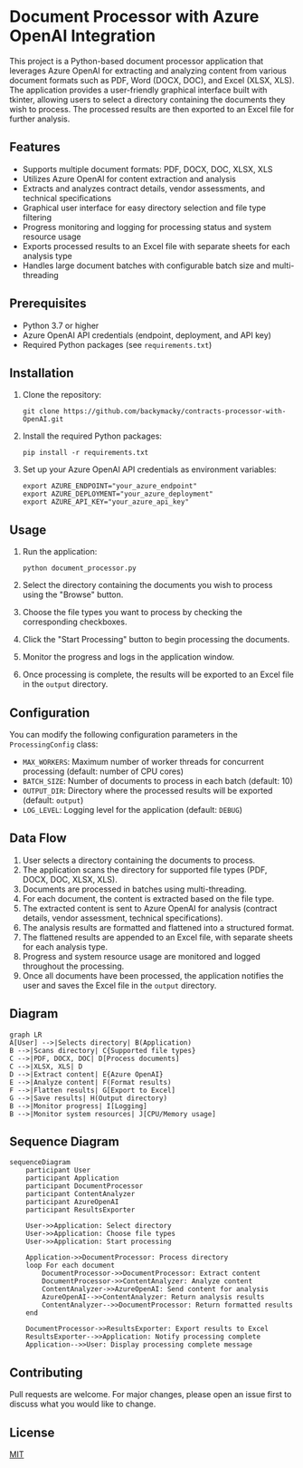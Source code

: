 # Document Processor with Azure OpenAI Integration

This project is a Python-based document processor application that leverages Azure OpenAI for extracting and analyzing content from various document formats such as PDF, Word (DOCX, DOC), and Excel (XLSX, XLS). The application provides a user-friendly graphical interface built with tkinter, allowing users to select a directory containing the documents they wish to process. The processed results are then exported to an Excel file for further analysis.

## Features

- Supports multiple document formats: PDF, DOCX, DOC, XLSX, XLS
- Utilizes Azure OpenAI for content extraction and analysis
- Extracts and analyzes contract details, vendor assessments, and technical specifications
- Graphical user interface for easy directory selection and file type filtering
- Progress monitoring and logging for processing status and system resource usage
- Exports processed results to an Excel file with separate sheets for each analysis type
- Handles large document batches with configurable batch size and multi-threading

## Prerequisites

- Python 3.7 or higher
- Azure OpenAI API credentials (endpoint, deployment, and API key)
- Required Python packages (see `requirements.txt`)

## Installation

1. Clone the repository:
   ```
   git clone https://github.com/backymacky/contracts-processor-with-OpenAI.git
   ```

2. Install the required Python packages:
   ```
   pip install -r requirements.txt
   ```

3. Set up your Azure OpenAI API credentials as environment variables:
   ```
   export AZURE_ENDPOINT="your_azure_endpoint"
   export AZURE_DEPLOYMENT="your_azure_deployment"
   export AZURE_API_KEY="your_azure_api_key"
   ```

## Usage

1. Run the application:
   ```
   python document_processor.py
   ```

2. Select the directory containing the documents you wish to process using the "Browse" button.

3. Choose the file types you want to process by checking the corresponding checkboxes.

4. Click the "Start Processing" button to begin processing the documents.

5. Monitor the progress and logs in the application window.

6. Once processing is complete, the results will be exported to an Excel file in the `output` directory.

## Configuration

You can modify the following configuration parameters in the `ProcessingConfig` class:

- `MAX_WORKERS`: Maximum number of worker threads for concurrent processing (default: number of CPU cores)
- `BATCH_SIZE`: Number of documents to process in each batch (default: 10)  
- `OUTPUT_DIR`: Directory where the processed results will be exported (default: `output`)
- `LOG_LEVEL`: Logging level for the application (default: `DEBUG`)

## Data Flow

1. User selects a directory containing the documents to process.
2. The application scans the directory for supported file types (PDF, DOCX, DOC, XLSX, XLS).
3. Documents are processed in batches using multi-threading. 
4. For each document, the content is extracted based on the file type.
5. The extracted content is sent to Azure OpenAI for analysis (contract details, vendor assessment, technical specifications).
6. The analysis results are formatted and flattened into a structured format.
7. The flattened results are appended to an Excel file, with separate sheets for each analysis type.
8. Progress and system resource usage are monitored and logged throughout the processing. 
9. Once all documents have been processed, the application notifies the user and saves the Excel file in the `output` directory.

## Diagram

```mermaid
graph LR
A[User] -->|Selects directory| B(Application)
B -->|Scans directory| C{Supported file types}
C -->|PDF, DOCX, DOC| D[Process documents]
C -->|XLSX, XLS| D
D -->|Extract content| E{Azure OpenAI}
E -->|Analyze content| F(Format results)
F -->|Flatten results| G[Export to Excel]
G -->|Save results| H(Output directory)
B -->|Monitor progress| I[Logging]
B -->|Monitor system resources| J[CPU/Memory usage]
```

## Sequence Diagram
```mermaid
sequenceDiagram
    participant User
    participant Application
    participant DocumentProcessor
    participant ContentAnalyzer
    participant AzureOpenAI
    participant ResultsExporter

    User->>Application: Select directory
    User->>Application: Choose file types
    User->>Application: Start processing

    Application->>DocumentProcessor: Process directory
    loop For each document
        DocumentProcessor->>DocumentProcessor: Extract content
        DocumentProcessor->>ContentAnalyzer: Analyze content
        ContentAnalyzer->>AzureOpenAI: Send content for analysis
        AzureOpenAI-->>ContentAnalyzer: Return analysis results
        ContentAnalyzer-->>DocumentProcessor: Return formatted results
    end

    DocumentProcessor->>ResultsExporter: Export results to Excel
    ResultsExporter-->>Application: Notify processing complete
    Application-->>User: Display processing complete message
```

## Contributing

Pull requests are welcome. For major changes, please open an issue first to discuss what you would like to change.

## License

[MIT](https://choosealicense.com/licenses/mit/)
